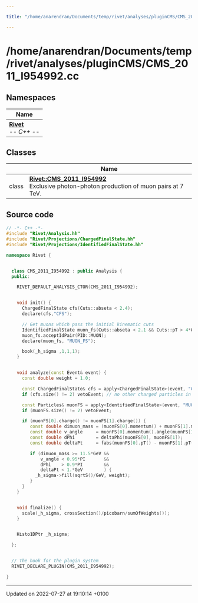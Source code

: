 ```yaml
---

title: "/home/anarendran/Documents/temp/rivet/analyses/pluginCMS/CMS_2011_I954992.cc"

---
```


# /home/anarendran/Documents/temp/rivet/analyses/pluginCMS/CMS_2011_I954992.cc



## Namespaces

| Name           |
| -------------- |
| **[Rivet](http://example.org/namespaces/namespacerivet/)** <br>-*- C++ -*-  |

## Classes

|                | Name           |
| -------------- | -------------- |
| class | **[Rivet::CMS_2011_I954992](http://example.org/classes/classrivet_1_1cms__2011__i954992/)** <br>Exclusive photon-photon production of muon pairs at 7 TeV.  |




## Source code

```cpp
// -*- C++ -*-
#include "Rivet/Analysis.hh"
#include "Rivet/Projections/ChargedFinalState.hh"
#include "Rivet/Projections/IdentifiedFinalState.hh"

namespace Rivet {


  class CMS_2011_I954992 : public Analysis {
  public:

    RIVET_DEFAULT_ANALYSIS_CTOR(CMS_2011_I954992);


    void init() {
      ChargedFinalState cfs(Cuts::abseta < 2.4);
      declare(cfs,"CFS");

      // Get muons which pass the initial kinematic cuts
      IdentifiedFinalState muon_fs(Cuts::abseta < 2.1 && Cuts::pT > 4*GeV);
      muon_fs.acceptIdPair(PID::MUON);
      declare(muon_fs, "MUON_FS");

      book(_h_sigma ,1,1,1);
    }


    void analyze(const Event& event) {
      const double weight = 1.0;

      const ChargedFinalState& cfs = apply<ChargedFinalState>(event, "CFS");
      if (cfs.size() != 2) vetoEvent; // no other charged particles in 2.4

      const Particles& muonFS = apply<IdentifiedFinalState>(event, "MUON_FS").particles();
      if (muonFS.size() != 2) vetoEvent;

      if (muonFS[0].charge() != muonFS[1].charge()) {
         const double dimuon_mass = (muonFS[0].momentum() + muonFS[1].momentum()).mass();
         const double v_angle     = muonFS[0].momentum().angle(muonFS[1].momentum());
         const double dPhi        = deltaPhi(muonFS[0], muonFS[1]);
         const double deltaPt     = fabs(muonFS[0].pT() - muonFS[1].pT());

         if (dimuon_mass >= 11.5*GeV &&
             v_angle < 0.95*PI       &&
             dPhi    > 0.9*PI        &&
             deltaPt < 1.*GeV        ) {
           _h_sigma->fill(sqrtS()/GeV, weight);
         }
      }
    }


    void finalize() {
      scale(_h_sigma, crossSection()/picobarn/sumOfWeights());
    }


    Histo1DPtr _h_sigma;

  };


  // The hook for the plugin system
  RIVET_DECLARE_PLUGIN(CMS_2011_I954992);

}
```


-------------------------------

Updated on 2022-07-27 at 19:10:14 +0100
